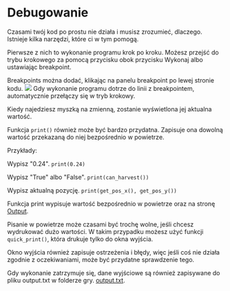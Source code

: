 # Debugowanie
Czasami twój kod po prostu nie działa i musisz zrozumieć, dlaczego. Istnieje kilka narzędzi, które ci w tym pomogą.

Pierwsze z nich to wykonanie programu krok po kroku. 
Możesz przejść do trybu krokowego za pomocą przycisku obok przycisku Wykonaj albo ustawiając breakpoint.

Breakpoints można dodać, klikając na panelu breakpoint po lewej stronie kodu. 
![](Breakpoints227)
Gdy wykonanie programu dotrze do linii z breakpointem, automatycznie przełączy się w tryb krokowy.

Kiedy najedziesz myszką na zmienną, zostanie wyświetlona jej aktualna wartość.

Funkcja `print()` również może być bardzo przydatna. Zapisuje ona dowolną wartość przekazaną do niej bezpośrednio w powietrze.

Przykłady:

Wypisz "0.24".
`print(0.24)`

Wypisz "True" albo "False".
`print(can_harvest())`

Wypisz aktualną pozycję.
`print(get_pos_x(), get_pos_y())`

Funkcja print wypisuje wartość bezpośrednio w powietrze oraz na stronę [Output](docs/output.md).

Pisanie w powietrze może czasami być trochę wolne, jeśli chcesz wydrukować dużo wartości.
W takim przypadku możesz użyć funkcji `quick_print()`, która drukuje tylko do okna wyjścia.

Okno wyjścia również zapisuje ostrzeżenia i błędy, więc jeśli coś nie działa zgodnie z oczekiwaniami, może być przydatne sprawdzenie tego.

Gdy wykonanie zatrzymuje się, dane wyjściowe są również zapisywane do pliku output.txt w folderze gry. [output.txt](persistent_data_path/output.txt).